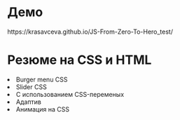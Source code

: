 
<h1 align="start">Демо</h1>
https://krasavceva.github.io/JS-From-Zero-To-Hero_test/

<h1 align="start">Резюме на CSS и HTML</h1>
<li> Burger menu CSS </li>
<li> Slider CSS</li>
<li>С использованием CSS-переменых</li>
<li>Адаптив</li>
<li>Анимация на CSS</li>
